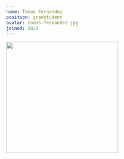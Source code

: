 ```yaml
---
name: Tomas Fernandez
position: gradstudent
avatar: tomas-fernandez.jpg
joined: 2025
---
```


<img width="300" src="{{site.baseurl}}/images/people/{{page.avatar}}" data-action="zoom">



